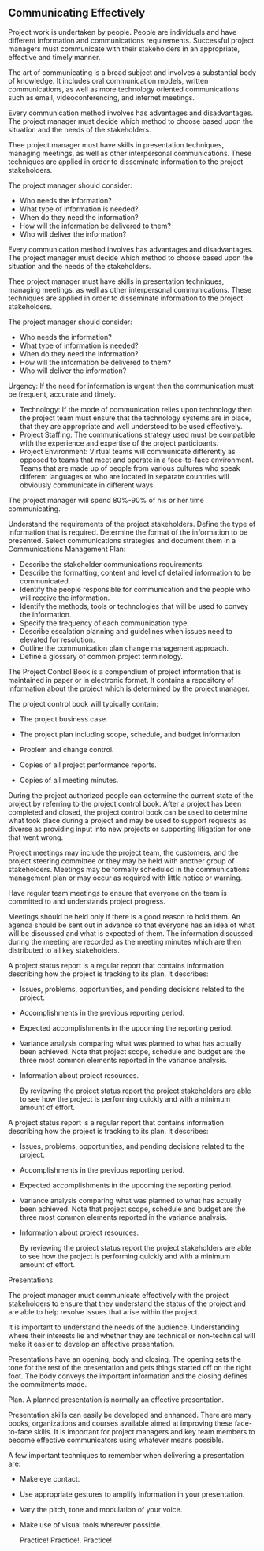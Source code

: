 ## Communicating Effectively

Project work is undertaken by people. People are individuals and have different information and communications requirements. Successful project managers must communicate with their stakeholders in an appropriate, effective and timely manner.

The art of communicating is a broad subject and involves a substantial body of knowledge. It includes oral communication models, written communications, as well as more technology oriented communications such as email, videoconferencing, and internet meetings.

Every communication method involves has advantages and disadvantages. The project manager must decide which method to choose based upon the situation and the needs of the stakeholders.

Thee project manager must have skills in presentation techniques, managing meetings, as well as other interpersonal communications. These techniques are applied in order to disseminate information to the project stakeholders.



The project manager should consider:

- Who needs the information?
- What type of information is needed?
- When do they need the information?
- How will the information be delivered to them?
- Who will deliver the information?



Every communication method involves has advantages and disadvantages. The project manager must decide which method to choose based upon the situation and the needs of the stakeholders.

Thee project manager must have skills in presentation techniques, managing meetings, as well as other interpersonal communications. These techniques are applied in order to disseminate information to the project stakeholders.

The project manager should consider:

- Who needs the information?
- What type of information is needed?
- When do they need the information?
- How will the information be delivered to them?
- Who will deliver the information?



Urgency: If the need for information is urgent then the communication must be frequent, accurate and timely.

- Technology: If the mode of communication relies upon technology then the project team must ensure that the technology systems are in place, that they are appropriate and well understood to be used effectively.
- Project Staffing: The communications strategy used must be compatible with the experience and expertise of the project participants.
- Project Environment: Virtual teams will communicate differently as opposed to teams that meet and operate in a face-to-face environment. Teams that are made up of people from various cultures who speak different languages or who are located in separate countries will obviously communicate in different ways.

The project manager will spend 80%-90% of his or her time communicating.



Understand the requirements of the project stakeholders. Define the type of information that is required. Determine the format of the information to be presented. Select communications strategies and document them in a Communications Management Plan:

- Describe the stakeholder communications requirements.
- Describe the formatting, content and level of detailed information to be communicated.
- Identify the people responsible for communication and the people who will receive the information.
- Identify the methods, tools or technologies that will be used to convey the information.
- Specify the frequency of each communication type.
- Describe escalation planning and guidelines when issues need to elevated for resolution.
- Outline the communication plan change management approach.
- Define a glossary of common project terminology.



The Project Control Book is a compendium of project information that is maintained in paper or in electronic format. It contains a repository of information about the project which is determined by the project manager.

The project control book will typically contain:

- The project business case.

- The project plan including scope, schedule, and budget information

- Problem and change control.

- Copies of all project performance reports.

- Copies of all meeting minutes.

  

During the project authorized people can determine the current state of the project by referring to the project control book. After a project has been completed and closed, the project control book can be used to determine what took place during a project and may be used to support requests as diverse as providing input into new projects or supporting litigation for one that went wrong.

Project meetings may include the project team, the customers, and the project steering committee or they may be held with another group of stakeholders. Meetings may be formally scheduled in the communications management plan or may occur as required with little notice or warning.

Have regular team meetings to ensure that everyone on the team is committed to and understands project progress.

Meetings should be held only if there is a good reason to hold them. An agenda should be sent out in advance so that everyone has an idea of what will be discussed and what is expected of them. The information discussed during the meeting are recorded as the meeting minutes which are then distributed to all key stakeholders.



A project status report is a regular report that contains information describing how the project is tracking to its plan. It describes:

- Issues, problems, opportunities, and pending decisions related to the project.

- Accomplishments in the previous reporting period.

- Expected accomplishments in the upcoming the reporting period.

- Variance analysis comparing what was planned to what has actually been achieved. Note that project scope, schedule and budget are the three most common elements reported in the variance analysis.

- Information about project resources.

  By reviewing the project status report the project stakeholders are able to see how the project is performing quickly and with a minimum amount of effort.



A project status report is a regular report that contains information describing how the project is tracking to its plan. It describes:

- Issues, problems, opportunities, and pending decisions related to the project.

- Accomplishments in the previous reporting period.

- Expected accomplishments in the upcoming the reporting period.

- Variance analysis comparing what was planned to what has actually been achieved. Note that project scope, schedule and budget are the three most common elements reported in the variance analysis.

- Information about project resources.

  By reviewing the project status report the project stakeholders are able to see how the project is performing quickly and with a minimum amount of effort.



Presentations

The project manager must communicate effectively with the project stakeholders to ensure that they understand the status of the project and are able to help resolve issues that arise within the project.

It is important to understand the needs of the audience. Understanding where their interests lie and whether they are technical or non-technical will make it easier to develop an effective presentation.

Presentations have an opening, body and closing. The opening sets the tone for the rest of the presentation and gets things started off on the right foot. The body conveys the important information and the closing defines the commitments made.

Plan. A planned presentation is normally an effective presentation.

Presentation skills can easily be developed and enhanced. There are many books, organizations and courses available aimed at improving these face-to-face skills. It is important for project managers and key team members to become effective communicators using whatever means possible.

A few important techniques to remember when delivering a presentation are:

- Make eye contact.

- Use appropriate gestures to amplify information in your presentation.

- Vary the pitch, tone and modulation of your voice.

- Make use of visual tools wherever possible.

  Practice! Practice!. Practice!